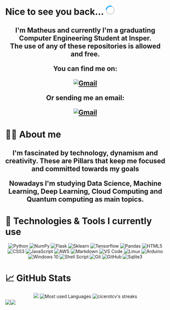 # Nice to see you back... <img src=load.gif width="30px">

<h2 align='center'> 
I'm Matheus and currently I'm a graduating Computer Engineering Student at Insper.
<br>
The use of any of these repositories is allowed and free. 


You can find me on: 

<a href="www.linkedin.com/in/matheusoliveira12" target="_blank">
<img src="https://img.shields.io/badge/LinkedIn-0077B5?style=for-the-badge&logo=linkedin&logoColor=white" alt="Gmail">
</a>

Or sending me an email:

<a href="mailto:matheus1207live@gmail.com" target="_blank">
<img src="https://img.shields.io/badge/gmail-D14836?style=for-the-badge&logo=gmail&logoColor=white" alt="Gmail">
</a>

</h2>

# 🧑‍💻 About me
<h2 align='center'> 
I'm fascinated by technology, dynamism and creativity. These are Pillars that keep me focused and committed towards my goals 

Nowadays I'm studying Data Science, Machine Learning, Deep Learning, Cloud Computing and Quantum computing as main topics.
</h2>

# 🔧 Technologies & Tools I currently use 
<div align="center">

![Python](https://img.shields.io/badge/python%20-%2314354C.svg?&style=for-the-badge&logo=python&logoColor=white)
![NumPy](https://img.shields.io/badge/numpy%20-%23013243.svg?&style=for-the-badge&logo=numpy&logoColor=white)
![Flask](https://img.shields.io/badge/Flask-202020?style=for-the-badge&logo=flask&logoColor=white)
![Sklearn](https://img.shields.io/badge/scikit_learn-F7931E?style=for-the-badge&logo=scikit-learn&logoColor=white)
![Tensorflow](https://img.shields.io/badge/TensorFlow-FF6F00?style=for-the-badge&logo=TensorFlow&logoColor=white)
![Pandas](https://img.shields.io/badge/Pandas-2C2D72?style=for-the-badge&logo=pandas&logoColor=white)
![HTML5](https://img.shields.io/badge/html5%20-%23E34F26.svg?&style=for-the-badge&logo=html5&logoColor=white)
![CSS3](https://img.shields.io/badge/css3%20-%231572B6.svg?&style=for-the-badge&logo=css3&logoColor=white)
![JavaScript](https://img.shields.io/badge/-JavaScript-333333?style=flat&logo=javascript)
![AWS](https://img.shields.io/badge/Amazon_AWS-232F3E?style=for-the-badge&logo=amazon-aws&logoColor=white)
![Markdown](https://img.shields.io/badge/markdown-%23000000.svg?&style=for-the-badge&logo=markdown&logoColor=white)
![VS Code](https://img.shields.io/badge/-VS%20Code-007ACC?style=for-the-badge&logo=visual-studio-code&logoColor=ffffff)
![Linux](https://img.shields.io/badge/Linux-FCC624?style=for-the-badge&logo=linux&logoColor=black)
![Arduino](https://img.shields.io/badge/-Arduino-00979D?style=for-the-badge&logo=Arduino&logoColor=white)
![Windows 10](https://img.shields.io/badge/Windows-0078D6?style=for-the-badge&logo=windows&logoColor=white)
![Shell Script](https://img.shields.io/badge/shell_script%20-%23121011.svg?&style=for-the-badge&logo=gnu-bash&logoColor=white)
![Git](https://img.shields.io/badge/git%20-%23F05033.svg?&style=for-the-badge&logo=git&logoColor=white)
![GitHub](https://img.shields.io/badge/github%20-%23121011.svg?&style=for-the-badge&logo=github&logoColor=white)
![Sqlite3](https://img.shields.io/badge/SQLite-07405E?style=for-the-badge&logo=sqlite&logoColor=white)
</div>

# &#x1f4c8; GitHub Stats

<div align="center">
<img src="https://github-readme-stats.vercel.app/api?username=matheus-1618&include_all_commits=true&count_private=true&hide=total_issues&show_icons=true&line_height=33&theme=yeblu" height="200"/>
<img src="https://github-readme-stats.vercel.app/api/top-langs/?username=matheus-1618&layout=compact&hide=css,html&count_private=true&langs_count=8&theme=yeblu" alt="Most used Languages" height="200"/>
<img src="https://github-readme-streak-stats.herokuapp.com/?user=matheus-1618&count_private=true&theme=yeblu" alt="cicerotcv's streaks" height="175"/>
</div>

<div style="display:flex; flex-direction: row;">
    <a href="https://github.com/leticiacb1/Firewall_Analysis">
    <img align="center" src="https://github-readme-stats.vercel.app/api/pin/?username=leticiacb1&repo=Firewall_Analysis&title_color=ffffff&text_color=c9cacc&icon_color=2bbc8a&bg_color=1d1f21&theme=yeblu" />
    </a>
    <a href="https://github.com/matheus-1618/OneBit">
    <img align="center" src="https://github-readme-stats.vercel.app/api/pin/?username=matheus-1618&repo=OneBit&title_color=ffffff&text_color=c9cacc&icon_color=2bbc8a&bg_color=1d1f21&theme=yeblu" />
    </a>  
</div>  


